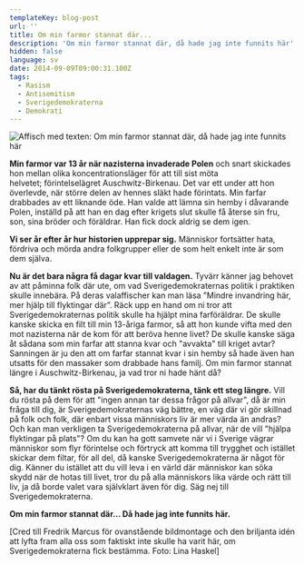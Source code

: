 ```yaml
---
templateKey: blog-post
url: ''
title: Om min farmor stannat där...
description: 'Om min farmor stannat där, då hade jag inte funnits här'
hidden: false
language: sv
date: 2014-09-09T09:00:31.100Z
tags:
  - Rasism
  - Antisemitism
  - Sverigedemokraterna
  - Demokrati
---
```

![Affisch med texten: Om min farmor stannat där, då hade jag inte funnits här](/uploads/10667799_10152716337682922_76272712_o.jpg)

**Min farmor var 13 år när nazisterna invaderade Polen** och snart skickades hon mellan olika koncentrationsläger för att till sist möta helvetet; förintelselägret Auschwitz-Birkenau. Det var ett under att hon överlevde, när större delen av hennes släkt hade förintats. Min farfar drabbades av ett liknande öde. Han valde att lämna sin hemby i dåvarande Polen, inställd på att han en dag efter krigets slut skulle få återse sin fru, son, sina bröder och föräldrar. Han fick dock aldrig se dem igen.



**Vi ser år efter år hur historien upprepar sig.** Människor fortsätter hata, fördriva och mörda andra folkgrupper eller de som helt enkelt inte är som dem själva.



**Nu är det bara några få dagar kvar till valdagen.** Tyvärr känner jag behovet av att påminna folk där ute, om vad Sverigedemokraternas politik i praktiken skulle innebära. På deras valaffischer kan man läsa ”Mindre invandring här, mer hjälp till flyktingar där”. Räck upp en hand om ni tror att Sverigedemokraternas politik skulle ha hjälpt mina farföräldrar. De skulle kanske skicka en filt till min 13-åriga farmor, så att hon kunde vifta med den mot nazisterna när de kom för att beröva henne livet? De skulle kanske säga åt sådana som min farfar att stanna kvar och "avvakta" till kriget avtar? Sanningen är ju den att om farfar stannat kvar i sin hemby så hade även han utsatts för den massaker som drabbade hans familj. Om min farmor stannat längre i Auschwitz-Birkenau, ja vad tror ni hade hänt då?



**Så, har du tänkt rösta på Sverigedemokraterna, tänk ett steg längre.** Vill du rösta på dem för att "ingen annan tar dessa frågor på allvar", då är min fråga till dig, är Sverigedemokraternas väg bättre, en väg där vi gör skillnad på folk och folk, där enbart vissa människors liv är mer värda än andras? Och kan man verkligen ta Sverigedemokraterna på allvar, när de vill "hjälpa flyktingar på plats"? Om du kan ha gott samvete när vi i Sverige vägrar människor som flyr förintelse och förtryck att komma till trygghet och istället skickar dem filtar, för all del, då kanske Sverigedemokraterna är något för dig. Känner du istället att du vill leva i en värld där människor kan söka skydd när de hotas till livet, tror du på alla människors lika värde och rätt till liv, ja då borde valet vara självklart även för dig. Säg nej till Sverigedemokraterna.



**Om min farmor stannat där... Då hade jag inte funnits här.** 



\[Cred till Fredrik Marcus för ovanstående bildmontage och den briljanta idén att lyfta fram alla oss som faktiskt inte skulle ha varit här, om Sverigedemokraterna fick bestämma. Foto: Lina Haskel]
